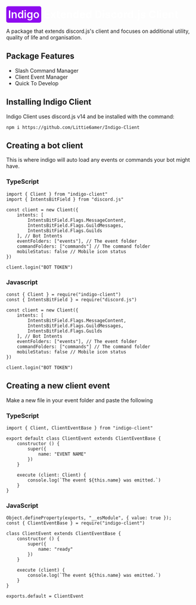 
<h1  style="color: #fff"><span style="background-color: #8e0af0; padding: 5px; color: #fff; font-weight: 600; border-radius: 5px">Indigo</span> Extended Discord.js Client</h1>

A package that extends discord.js's client and focuses on additional utility, quality of life and organisation.


## Package Features

- Slash Command Manager
- Client Event Manager
- Quick To Develop

## Installing Indigo Client

Indigo Client uses discord.js v14 and be installed with the command:
```
npm i https://github.com/Littie6amer/Indigo-Client
```

## Creating a bot client
This is where indigo will auto load any events or commands your bot might have.
### TypeScript
```
import { Client } from "indigo-client"
import { IntentsBitField } from "discord.js"

const client = new Client({
    intents: [
        IntentsBitField.Flags.MessageContent, 
        IntentsBitField.Flags.GuildMessages, 
        IntentsBitField.Flags.Guilds
    ], // Bot Intents
    eventFolders: ["events"], // The event folder
    commandFolders: ["commands"] // The command folder
    mobileStatus: false // Mobile icon status
})

client.login("BOT TOKEN")
```
### Javascript
```
const { Client } = require("indigo-client")
const { IntentsBitField } = require("discord.js")

const client = new Client({
    intents: [
        IntentsBitField.Flags.MessageContent, 
        IntentsBitField.Flags.GuildMessages, 
        IntentsBitField.Flags.Guilds
    ], // Bot Intents
    eventFolders: ["events"], // The event folder
    commandFolders: ["commands"] // The command folder
    mobileStatus: false // Mobile icon status
})

client.login("BOT TOKEN")
```

## Creating a new client event
Make a new file in your event folder and paste the following

### TypeScript
```
import { Client, ClientEventBase } from "indigo-client"

export default class ClientEvent extends ClientEventBase {
    constructor () {
        super({
            name: "EVENT NAME"
        })
    }

    execute (client: Client) {
        console.log(`The event ${this.name} was emitted.`)
    }
}
```
### JavaScript
```
Object.defineProperty(exports, "__esModule", { value: true });
const { ClientEventBase } = require("indigo-client")

class ClientEvent extends ClientEventBase {
    constructor () {
        super({
            name: "ready"
        })
    }

    execute (client) {
        console.log(`The event ${this.name} was emitted.`)
    }
}

exports.default = ClientEvent
```